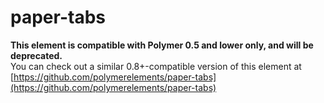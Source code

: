 paper-tabs
============

**This element is compatible with Polymer 0.5 and lower only, and will be deprecated.**  
You can check out a similar 0.8+-compatible version of this element at [https://github.com/polymerelements/paper-tabs](https://github.com/polymerelements/paper-tabs)
